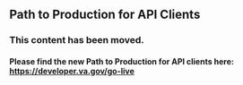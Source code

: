 ## Path to Production for API Clients

### This content has been moved.

#### Please find the new Path to Production for API clients here: https://developer.va.gov/go-live
